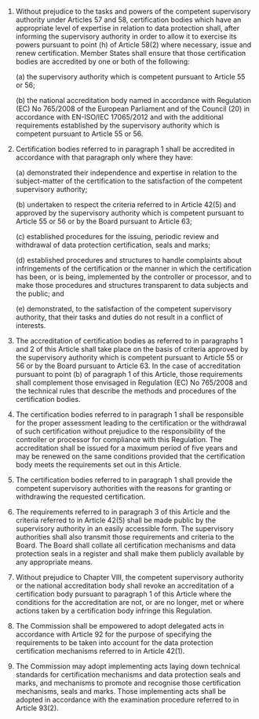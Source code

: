 1. Without prejudice to the tasks and powers of the competent supervisory authority under Articles 57 and 58, certification bodies which have an appropriate level of expertise in relation to data protection shall, after informing the supervisory authority in order to allow it to exercise its powers pursuant to point (h) of Article 58(2) where necessary, issue and renew certification. Member States shall ensure that those certification bodies are accredited by one or both of the following:

    (a) the supervisory authority which is competent pursuant to Article 55 or 56;

    (b) the national accreditation body named in accordance with Regulation (EC) No 765/2008 of the European Parliament and of the Council (20) in accordance with EN-ISO/IEC 17065/2012 and with the additional requirements established by the supervisory authority which is competent pursuant to Article 55 or 56.

2. Certification bodies referred to in paragraph 1 shall be accredited in accordance with that paragraph only where they have:

    (a) demonstrated their independence and expertise in relation to the subject-matter of the certification to the satisfaction of the competent supervisory authority;

    (b) undertaken to respect the criteria referred to in Article 42(5) and approved by the supervisory authority which is competent pursuant to Article 55 or 56 or by the Board pursuant to Article 63;

    &#40;c) established procedures for the issuing, periodic review and withdrawal of data protection certification, seals and marks;

    (d) established procedures and structures to handle complaints about infringements of the certification or the manner in which the certification has been, or is being, implemented by the controller or processor, and to make those procedures and structures transparent to data subjects and the public; and

    (e) demonstrated, to the satisfaction of the competent supervisory authority, that their tasks and duties do not result in a conflict of interests.

3. The accreditation of certification bodies as referred to in paragraphs 1 and 2 of this Article shall take place on the basis of criteria approved by the supervisory authority which is competent pursuant to Article 55 or 56 or by the Board pursuant to Article 63. In the case of accreditation pursuant to point (b) of paragraph 1 of this Article, those requirements shall complement those envisaged in Regulation (EC) No 765/2008 and the technical rules that describe the methods and procedures of the certification bodies.

4. The certification bodies referred to in paragraph 1 shall be responsible for the proper assessment leading to the certification or the withdrawal of such certification without prejudice to the responsibility of the controller or processor for compliance with this Regulation. The accreditation shall be issued for a maximum period of five years and may be renewed on the same conditions provided that the certification body meets the requirements set out in this Article.

5. The certification bodies referred to in paragraph 1 shall provide the competent supervisory authorities with the reasons for granting or withdrawing the requested certification.

6. The requirements referred to in paragraph 3 of this Article and the criteria referred to in Article 42(5) shall be made public by the supervisory authority in an easily accessible form. The supervisory authorities shall also transmit those requirements and criteria to the Board. The Board shall collate all certification mechanisms and data protection seals in a register and shall make them publicly available by any appropriate means.

7. Without prejudice to Chapter VIII, the competent supervisory authority or the national accreditation body shall revoke an accreditation of a certification body pursuant to paragraph 1 of this Article where the conditions for the accreditation are not, or are no longer, met or where actions taken by a certification body infringe this Regulation.

8. The Commission shall be empowered to adopt delegated acts in accordance with Article 92 for the purpose of specifying the requirements to be taken into account for the data protection certification mechanisms referred to in Article 42(1).

9. The Commission may adopt implementing acts laying down technical standards for certification mechanisms and data protection seals and marks, and mechanisms to promote and recognise those certification mechanisms, seals and marks. Those implementing acts shall be adopted in accordance with the examination procedure referred to in Article 93(2).
